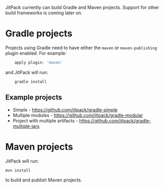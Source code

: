 
JitPack currently can build Gradle and Maven projects. Support for other build frameworks is coming later on.

Gradle projects
=============

Projects using Gradle need to have either the `maven` or `maven-publishing` plugin enabled. For example:

```groovy
    apply plugin: 'maven'
```

and JitPack will run:

```
    gradle install
```

## Example projects

 - Simple - https://github.com/jitpack/gradle-simple
 - Multiple modules - https://github.com/jitpack/gradle-modular
 - Project with multiple artifacts - https://github.com/jitpack/gradle-multiple-jars


Maven projects
=============

JitPack will run: 

    mvn install
    
to build and publish Maven projects. 

